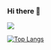 ### Hi there 👋
<img src="https://capsule-render.vercel.app/api?type=soft&color=F1E1A6&height=100&section=header&text=enjoy!&fontSize=50" /> 

[![Top Langs](https://github-readme-stats.vercel.app/api/top-langs/?username=KMJbella&layout=compact)](https://github.com/anuraghazra/github-readme-stats)

